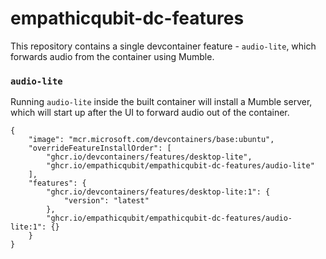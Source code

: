 # empathicqubit-dc-features

This repository contains a single devcontainer feature - `audio-lite`,
which forwards audio from the container using Mumble. 

### `audio-lite`

Running `audio-lite` inside the built container will install a Mumble server,
which will start up after the UI to forward audio out of the container.

```jsonc
{
    "image": "mcr.microsoft.com/devcontainers/base:ubuntu",
    "overrideFeatureInstallOrder": [
        "ghcr.io/devcontainers/features/desktop-lite",
        "ghcr.io/empathicqubit/empathicqubit-dc-features/audio-lite"
    ],
    "features": {
        "ghcr.io/devcontainers/features/desktop-lite:1": {
            "version": "latest"
        },
        "ghcr.io/empathicqubit/empathicqubit-dc-features/audio-lite:1": {}
    }
}
```